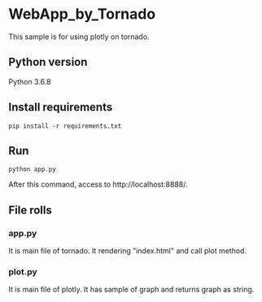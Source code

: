 # WebApp_by_Tornado
This sample is for using plotly on tornado.

## Python version
Python 3.6.8

## Install requirements
```pip install -r requirements.txt```

## Run
```python app.py```

After this command, access to http://localhost:8888/.

## File rolls
### app.py
It is main file of tornado. It rendering "index.html" and call plot method.
  
### plot.py
It is main file of plotly. It has sample of graph and returns graph as string.

